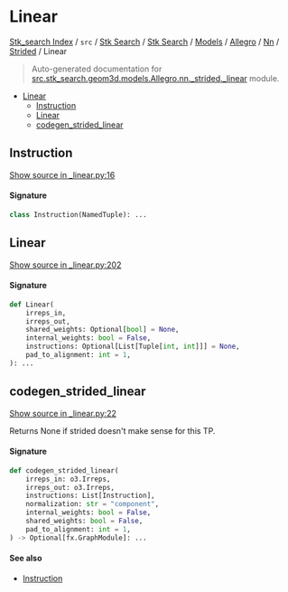 # Linear

[Stk_search Index](../../../../../../../README.md#stk_search-index) / `src` / [Stk Search](../../../../../index.md#stk-search) / [Stk Search](../../../../../index.md#stk-search) / [Models](../../../index.md#models) / [Allegro](../../index.md#allegro) / [Nn](../index.md#nn) / [Strided](./index.md#strided) / Linear

> Auto-generated documentation for [src.stk_search.geom3d.models.Allegro.nn._strided._linear](https://github.com/mohammedazzouzi15/STK_search/blob/main/src/stk_search/geom3d/models/Allegro/nn/_strided/_linear.py) module.

- [Linear](#linear)
  - [Instruction](#instruction)
  - [Linear](#linear-1)
  - [codegen_strided_linear](#codegen_strided_linear)

## Instruction

[Show source in _linear.py:16](https://github.com/mohammedazzouzi15/STK_search/blob/main/src/stk_search/geom3d/models/Allegro/nn/_strided/_linear.py#L16)

#### Signature

```python
class Instruction(NamedTuple): ...
```



## Linear

[Show source in _linear.py:202](https://github.com/mohammedazzouzi15/STK_search/blob/main/src/stk_search/geom3d/models/Allegro/nn/_strided/_linear.py#L202)

#### Signature

```python
def Linear(
    irreps_in,
    irreps_out,
    shared_weights: Optional[bool] = None,
    internal_weights: bool = False,
    instructions: Optional[List[Tuple[int, int]]] = None,
    pad_to_alignment: int = 1,
): ...
```



## codegen_strided_linear

[Show source in _linear.py:22](https://github.com/mohammedazzouzi15/STK_search/blob/main/src/stk_search/geom3d/models/Allegro/nn/_strided/_linear.py#L22)

Returns None if strided doesn't make sense for this TP.

#### Signature

```python
def codegen_strided_linear(
    irreps_in: o3.Irreps,
    irreps_out: o3.Irreps,
    instructions: List[Instruction],
    normalization: str = "component",
    internal_weights: bool = False,
    shared_weights: bool = False,
    pad_to_alignment: int = 1,
) -> Optional[fx.GraphModule]: ...
```

#### See also

- [Instruction](#instruction)
